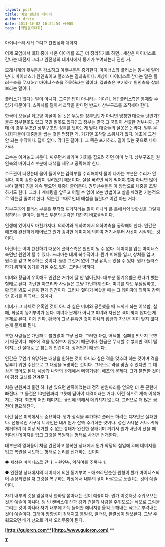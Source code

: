 ```yaml
---
layout: post
title: 예술 완전성 데미지
author: drkim
date: 2011-10-02 16:24:54 +0900
tags: [깨달음의대화]
---
```

  
  
마이너스의 세계 그리고 완전성과 데미지 

어제 모임에서 대화 중에 나온 이야기를 조금 더 정리하기로 하면.. 세상은 마이너스로 간다는 대전제 그리고 완전성의 데미지에서 동기가 부여되는데 관한 거. 

모래시계의 윗부분은 감소하고 아랫부분은 증가한다. 마이너스와 플러스는 동시에 일어난다. 마이너스가 원인측이고 플러스는 결과측이다. 세상이 마이너스로 간다는 말은 플러스측을 무시하고 마이너스측을 주목하라는 말이다. 결과측은 포기하고 원인측을 살펴보라는 말이다. 

플러스가 없다는 말이 아니다. 그쪽은 답이 아니라는 이야기. 왜? 플러스측은 통제할 수 없기 때문이다. 스위치를 달아서 조작을 한다면 반드시 상부구조를 조작해야 한다. 

한국이 오늘날 이모양 이꼴이 된 것은 무능한 정부탓인가 아니면 멍청한 대중들 탓인가? 물론 정부잘못도 있고 국민 잘못도 있다? 그 정부는 결국 그 국민이 선출한 정부니까. 근데 이 경우 무조건 상부구조인 정부를 탓하는게 맞다. 대중들의 잘못은 논외다. 일부 무뇌좌파들이 대중들을 씹는 것은 멍청한 거. 거기엔 조작할 스위치가 없다. 애초에 그건 안 되는 수작이다. 답이 없다. 막다른 길이다. 그 쪽은 포기하라. 길이 있는 곳으로 나아가라. 

고수는 이겨놓고 싸운다. 싸우면서 봐가며 기회를 잡으려 하면 이미 늦다. 상부구조인 원인측의 마이너스 부분에 대책을 세우고 공략해야 한다. 

수도관이 터졌는데 물이 들어오는 입력부를 수리해야지 물이 나가는 부분은 수리가 안 된다. 이미 강한 수압이 걸려있기 때문이다. 살을 빼려면 적게 먹어야 할까 아니면 많이 싸야 할까? 침을 계속 뱉으면 체중이 줄어든다. 권투선수들은 이 방법으로 체중을 조절하기도 한다. 그러나 계체량을 앞두고 어쩔 수 없이 쓰는 방법이고 살을 빼려면 기본적으로 먹는걸 줄여야 한다. 먹는건 그대로인데 배설을 늘린다? 이건 아닌 거다. 

하부구조의 플러스 부분은 무작정 포기하라는 말이 아니라 큰 틀에서의 방향성을 그렇게 정하라는 말이다. 플러스 부분의 공략은 대단히 비효율적이다. 

인생에 있어서도 마찬가지다. 의하여와 위하여에서 의하여측을 공략해야 한다. 인간은 애초에 완전하게 태어났고 뭔가 강력한 데미지에 의하여 거기서부터 사건이 시작되는 것이다. 

어린이는 이미 완전하기 때문에 플러스측은 원인이 될 수 없다. 데미지를 입는 마이너스 측면만 원인이 될 수 있다. 드라마는 대개 복수극이다. 뭔가 피해를 입고, 상처를 입고, 원수를 갚고 복수하는 것이다. 물론 그런거 없이 그냥 유혹도 있을 수 있다. 뭔가 플러스 하기 위하여 동기를 가질 수도 있다. 그러나 약하다. 

미녀와 황금이 유혹해도 인간은 거기에 잘 안 넘어간다. 대부분 동기유발은 줬다가 뺐는 형태로 된다. 가난한 아프리카 사람들은 그냥 가난하게 산다. 미녀를 봐도 무덤덤하고, 황금을 봐도 시큰둥 한게 인간이다. 그러나 줬다가 빼앗을 때는 그 데미지에 의하여 강력한 동기를 획득하는 것이다. 

미녀가 그 자체로 유혹인 것이 아니라 실은 미녀와 공존했을 때 느끼게 되는 어색함, 실패, 좌절이 동기부여가 된다. 미녀가 문제가 아니고 미녀와 자신은 격이 맞지 않다는게 문제로 된다. 이게 진짜. 황금이 그냥 유혹인 것이 아니라 황금과 자신은 격이 맞지 않다는게 문제로 된다. 

북한 사람들은 가난해도 불만없이 그냥 산다. 그러한 좌절, 어색함, 실패를 맛보지 못했기 때문이다. 애초에 격을 맞춰보지 않았기 때문이다. 천금은 무시할 수 없지만 격이 떨어지는건 절대로 못 참는게 인간이다. 상처입기 때문이다. 

인간은 무언가 욕망하는 대상을 원하는 것이 아니라 실은 격을 맞추려 하는 것이며 격을 맞추기 위한 수단으로 그 대상을 욕망하는 것이다. 그러므로 격을 맞출 수 있다면 그 대상은 없어도 된다. 세상과 나와의 관계에서 삐꺾거림이 애초의 문제다. 그거 불편한 것이며 평생 고뇌를 안겨준다. 

처음 만원짜리 물건 하나만 있으면 만족이었는데 정작 만원짜리를 얻으면 더 큰 곤란에 빠진다. 그 물건은 10만원짜리 그릇에 담아야 제격이라는 거다. 이런 식으로 계속 어색해 지는 거다. 최초의 어떤 데미지는 금전에 의해서 메워지지 않는다. 그러므로 더 많은 금전이 필요해진다. 

이런 점은 미학에서도 중요하다. 뭔가 장식을 추가하여 플러스 하려는 디자인은 실패한다. 전통적인 서구식 디자인은 대개 뭔가 잔뜩 추가하는 것이다. 정신 사나운 거다. 계속 제거하여 더 이상 제거할 수 없는 상태가 완전한 상태이며 거기서 뭔가 사단이 났을 때 커다란 데미지를 입고 그것을 복원하는 형태로 사건은 전개한다. 

대부분의 영화들이 처음 완전하고 행복한 상태에서 뭔가 악당의 침입에 의해 데미지를 입고 복원을 시도하는 형태로 논리를 전개하는 것이다. 

● 세상은 마이너스로 간다. - 원인측, 의하여를 주목하라.

  
● 완전성 상태에서의 데미지에 의한 동기부여 – 애초의 단순한 원형이 뭔가 마이너스되어 손상되었을 때 그것을 복구하는 과정에서 내부의 결이 바깥으로 노출되는 것이 예술이다. 



자기 내부의 것을 엎질러서 한바탕 쏟아내는 것이 예술이다. 뭔가 이것저것 주워모으는 것은 예술이 아니다. 텅 빈 캔버스에 산과 강과 건물과 사람을 주워모으는 식으로 그림을 그리는 것이 아니라 자기 내부에 가득 들어찬 에너지를 울컥 토해내는 식으로 뿌려내는 것이 예술이다. 그래야 방향성이 정해지고 통일성, 일관성, 완결성이 담보된다. 그냥 주워모으면 배가 산으로 가서 오리무중이 된다.



  




  





  




[**http://gujoron.com**](http://www.gujoron.com)** 
**

**∑**